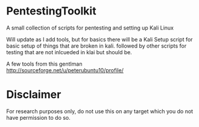 # PentestingToolkit
A small collection of scripts for pentesting and setting up Kali Linux

Will update as I add tools, but for basics there will be a Kali Setup script for basic setup of things that are broken in kali. followed by other scripts for testing that are not inlcueded in klai but should be.

A few tools from this gentlman http://sourceforge.net/u/peterubuntu10/profile/

# Disclaimer
For research purposes only, do not use this on any target which you do not have permission to do so.
